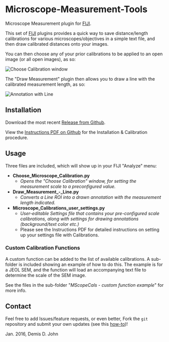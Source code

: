 # Microscope-Measurement-Tools
Microscope Measurement plugin for [FIJI](http://fiji.sc).

This set of [FIJI](http://fiji.sc) plugins provides a quick way to save distance/length calibrations for various microscopes/objectives in a simple text file, and then draw calibrated distances onto your images.

You can then choose any of your prior calibrations to be applied to an open image (or all open images), as so: 

![Choose Calibration window][MMT-Choose-Cal-Pic]


The "Draw Measurement" plugin then allows you to draw a line with the calibrated measurement length, as so: 

![Annotation with Line][MMT-Annot-Line-Pic]


## Installation
Download the most recent [Release from Github](https://github.com/demisjohn/Microscope-Measurement-Tools/releases).

View the [Instructions PDF on Github](https://github.com/demisjohn/Microscope-Measurement-Tools/blob/master/Microscope%20Meas.%20-%20Calibration%20instructions.pdf) for the Installation & Calibration procedure.

## Usage
Three files are included, which will show up in your FIJI "Analyze" menu:

+ **Choose_Microscope_Calibration.py**
  + *Opens the "Choose Calibration" window, for setting the measurement scale to a preconfigured value.*
+ **Draw_Measurement_-_Line.py**
  + *Converts a Line ROI into a drawn annotation with the measurement length indicated.*
+ **Microscope_Calibrations_user_settings.py**
  + *User-editable Settings file that contains your pre-configured scale calibrations, along with settings for drawing annotations (background/text color etc.)*
  + Please see the Instructions PDF for detailed instructions on setting up your settings file with Calibrations.
  
[MMT-Choose-Cal-Pic]: http://fiji.sc/_images/c/cd/Microscope_Meas_Tools_-_Choose_Calibration_01.png
[MMT-Annot-Line-Pic]: http://fiji.sc/_images/f/f4/Microscope_Meas_Tools_-_Draw_Meas_Line.png

### Custom Calibration Functions
A custom function can be added to the list of available calibrations.  A sub-folder is included showing an example of how to do this. The example is for a JEOL SEM, and the function will load an accompanying text file to determine the scale of the SEM image.

See the files in the sub-folder "*MScopeCals - custom function example*" for more info.

## Contact

Feel free to add Issues/feature requests, or even better, Fork the `git` repository and submit your own updates (see this [how-to](http://kbroman.org/github_tutorial/pages/fork.html))!

Jan. 2016, Demis D. John
